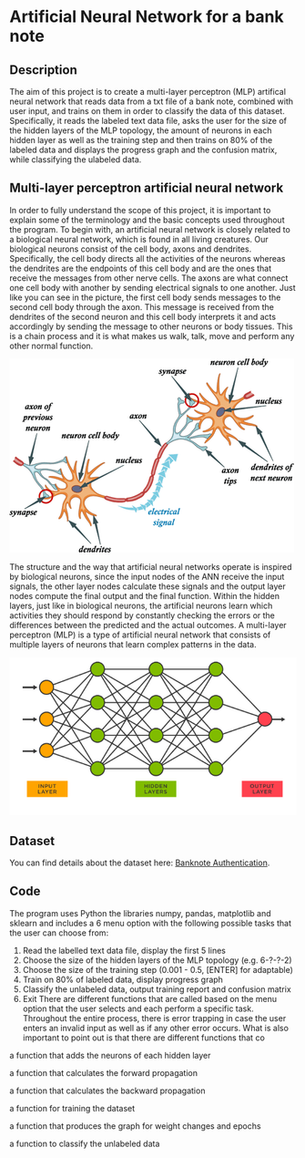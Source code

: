 # Artificial Neural Network for a bank note

## Description

The aim of this project is to create a multi-layer perceptron (MLP) artifical neural network that reads data from a txt file of a bank note, combined with user input, and trains on them in order to classify the data of this dataset. Specifically, it reads the labeled text data file, asks the user for the size of the hidden layers of the MLP topology, the amount of neurons in each hidden layer as well as the training step and then trains on 80% of the labeled data and displays the progress graph and the confusion matrix, while classifying the ulabeled data.


## Multi-layer perceptron artificial neural network

In order to fully understand the scope of this project, it is important to explain some of the terminology and the basic concepts used throughout the program. To begin with, an artificial neural network is closely related to a biological neural network, which is found in all living creatures. Our biological neurons consist of the cell body, axons and dendrites. Specifically, the cell body directs all the activities of the neurons whereas the dendrites are the endpoints of this cell body and are the ones that receive the messages from other nerve cells. The axons are what connect one cell body with another by sending electrical signals to one another. Just like you can see in the picture, the first cell body sends messages to the second cell body through the axon. This message is received from the dendrites of the second neuron and this cell body interprets it and acts accordingly by sending the message to other neurons or body tissues. This is a chain process and it is what makes us walk, talk, move and perform any other normal function.

![Photo of the biological neurons](Screenshots/biological_axons_dendrites.gif)

The structure and the way that artificial neural networks operate is inspired by biological neurons, since the input nodes of the ANN receive the input signals, the other layer nodes calculate these signals and the output layer nodes compute the final output and the final function. Within the hidden layers, just like in biological neurons, the artificial neurons learn which activities they should respond by constantly checking the errors or the differences between the predicted and the actual outcomes. A multi-layer perceptron (MLP) is a type of artificial neural network that consists of multiple layers of neurons that learn complex patterns in the data.

![Photo of the artificial neural network](Screenshots/artificial_neural_network.png)


## Dataset

You can find details about the dataset here: [Banknote Authentication](https://archive.ics.uci.edu/ml/datasets/banknote+authentication).


## Code

The program uses Python the libraries numpy, pandas, matplotlib and sklearn and includes a 6 menu option with the following possible tasks that the user can choose from: 
1. Read the labelled text data file, display the first 5 lines
2. Choose the size of the hidden layers of the MLP topology (e.g. 6-?-?-2)
3. Choose the size of the training step (0.001 - 0.5, [ENTER] for adaptable)
4. Train on 80% of labeled data, display progress graph
5. Classify the unlabeled data, output training report and confusion matrix
6. Exit
There are different functions that are called based on the menu option that the user selects and each perform a specific task. Throughout the entire process, there is error trapping in case the user enters an invalid input as well as if any other error occurs.
What is also important to point out is that there are different functions that co



 a function that adds the neurons of each hidden layer

  a function that calculates the forward propagation

  a function that calculates the backward propagation

 a function for training the dataset

   a function that produces the graph for weight changes and epochs

   a function to classify the unlabeled data

  


